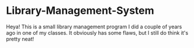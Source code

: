# Library-Management-System
Heya! This is a small library management program I did a couple of years ago in one of my classes. It obviously has some flaws, but I still do think it's pretty neat! 
